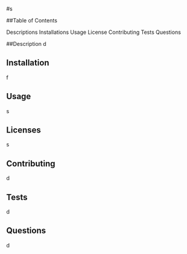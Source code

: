 #s

##Table of Contents

Descriptions
Installations
Usage
License
Contributing
Tests
Questions

##Description
d

## Installation
f

## Usage
s

## Licenses
s

## Contributing
d

## Tests
d

## Questions
d


